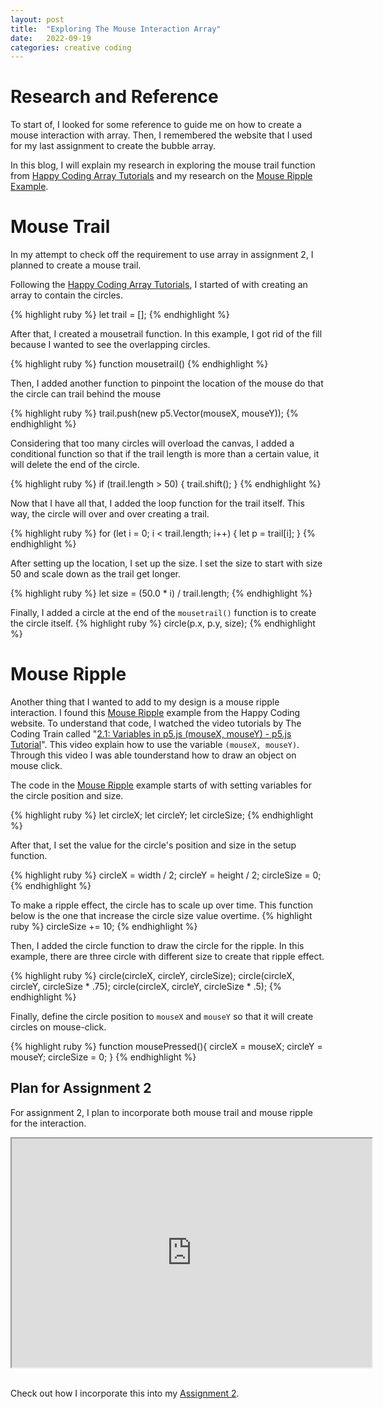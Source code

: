 ```yaml
---
layout: post
title:  "Exploring The Mouse Interaction Array"
date:   2022-09-19
categories: creative coding
---
```


# Research and Reference
To start of, I looked for some reference to guide me on how to create a mouse interaction with array. Then, I remembered the website that I used for my last assignment to create the bubble array. 

In this blog, I will explain my research in exploring the mouse trail function from [Happy Coding Array Tutorials][happycoding-array] and my research on the [Mouse Ripple Example][happycoding-mouseripple].

# Mouse Trail
In my attempt to check off the requirement to use array in assignment 2, I planned to create a mouse trail.

Following the [Happy Coding Array Tutorials][happycoding-array], I started of with creating an array to contain the circles. 

{% highlight ruby %}
let trail = [];
{% endhighlight %}

After that, I created a mousetrail function. In this example, I got rid of the fill because I wanted to see the overlapping circles. 

{% highlight ruby %}
function mousetrail() 
{% endhighlight %}

Then, I added another function to pinpoint the location of the mouse do that the circle can trail behind the mouse

{% highlight ruby %}
  trail.push(new p5.Vector(mouseX, mouseY));
{% endhighlight %}

Considering that too many circles will overload the canvas, I added a conditional function so that if the trail length is more than a certain value, it will delete the end of the circle.

{% highlight ruby %}
  if (trail.length > 50) {
    trail.shift();
  }
{% endhighlight %}

Now that I have all that, I added the loop function for the trail itself. This way, the circle will over and over creating a trail.

{% highlight ruby %}
  for (let i = 0; i < trail.length; i++) {
    let p = trail[i];
  }
{% endhighlight %}

After setting up the location, I set up the size. I set the size to start with size 50 and scale down as the trail get longer. 

{% highlight ruby %}
  let size = (50.0 * i) / trail.length;
{% endhighlight %}

Finally, I added a circle at the end of the `mousetrail()` function is to create the circle itself.
{% highlight ruby %}
 circle(p.x, p.y, size);
{% endhighlight %}

# Mouse Ripple
Another thing that I wanted to add to my design is a mouse ripple interaction. I found this [Mouse Ripple][happycoding-mouseripple] example from the Happy Coding website. To understand that code, I watched the video tutorials by The Coding Train called "[2.1: Variables in p5.js (mouseX, mouseY) - p5.js Tutorial][thecodingtrain-variable]". This video explain how to use the variable `(mouseX, mouseY)`. Through this video I was able tounderstand how to draw an object on mouse click.

The code in the [Mouse Ripple][happycoding-mouseripple] example starts of with setting variables for the circle position and size.

{% highlight ruby %}
let circleX;
let circleY;
let circleSize;
{% endhighlight %}

After that, I set the value for the circle's position and size in the setup function.

{% highlight ruby %}
circleX = width / 2;
circleY = height / 2;
circleSize = 0;
{% endhighlight %}

To make a ripple effect, the circle has to scale up over time. This function below is the one that increase the circle size value overtime.
{% highlight ruby %}
circleSize += 10;
{% endhighlight %}

Then, I added the circle function to draw the circle for the ripple. In this example, there are three circle with different size to create that ripple effect.

{% highlight ruby %}
circle(circleX, circleY, circleSize);
circle(circleX, circleY, circleSize * .75);
circle(circleX, circleY, circleSize * .5);
{% endhighlight %}

Finally, define the circle position to `mouseX` and `mouseY` so that it will create circles on mouse-click.

{% highlight ruby %}
function mousePressed(){
  circleX = mouseX;
  circleY = mouseY;
  circleSize = 0;
}
{% endhighlight %}

## Plan for Assignment 2
For assignment 2, I plan to incorporate both mouse trail and mouse ripple for the interaction.

<div align ="center">
  <iframe width="576" height="366" src="https://editor.p5js.org/reilivia/full/cQq77Sgr-"></iframe>
</div>
<br>

Check out how I incorporate this into my [Assignment 2][assignment2].

[happycoding-array]: https://happycoding.io/tutorials/p5js/array-functions 
[happycoding-mouseripple]: https://happycoding.io/examples/p5js/input/mouse-ripple 
[thecodingtrain-variable]: https://youtu.be/7A5tKW9HGoM

[assignment2]: https://reilivia.github.io/creative/coding/2022/08/21/assignment-2-documentation.html 
